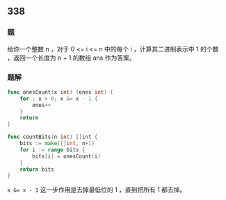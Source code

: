 ## 338

### 题
给你一个整数 n ，对于 0 <= i <= n 中的每个 i ，计算其二进制表示中 1 的个数 ，返回一个长度为 n + 1 的数组 ans 作为答案。

### 题解
```go
func onesCount(x int) (ones int) {
	for ; x > 0; x &= x - 1 {
		ones++
	}
	return
}

func countBits(n int) []int {
	bits := make([]int, n+1)
	for i := range bits {
		bits[i] = onesCount(i)
	}
	return bits
}
```
`x &= x - 1` 这一步作用是去掉最低位的 1 ，直到把所有 1 都去掉。